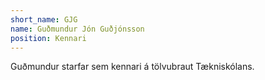 ```yaml
---
short_name: GJG
name: Guðmundur Jón Guðjónsson
position: Kennari 
---
```

Guðmundur starfar sem kennari á tölvubraut Tækniskólans.